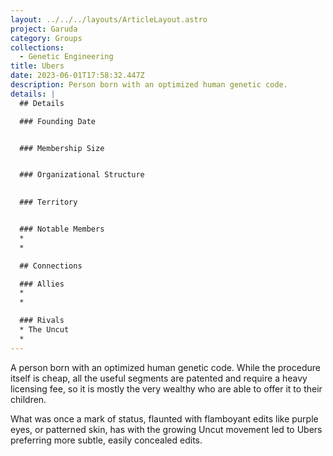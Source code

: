 ```yaml
---
layout: ../../../layouts/ArticleLayout.astro
project: Garuda
category: Groups
collections:
  - Genetic Engineering
title: Ubers
date: 2023-06-01T17:58:32.447Z
description: Person born with an optimized human genetic code.
details: |
  ## Details

  ### Founding Date


  ### Membership Size


  ### Organizational Structure
  

  ### Territory


  ### Notable Members  
  *
  *

  ## Connections

  ### Allies
  *
  *

  ### Rivals
  * The Uncut
  *
---
```

A person born with an optimized human genetic code. While the procedure itself is cheap, all the useful segments are patented and require a heavy licensing fee, so it is mostly the very wealthy who are able to offer it to their children.

What was once a mark of status, flaunted with flamboyant edits like purple eyes, or patterned skin, has with the growing Uncut movement led to Ubers preferring more subtle, easily concealed edits.